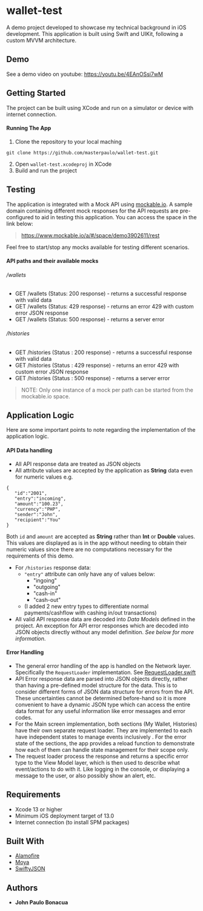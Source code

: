 # wallet-test

A demo project developed to showcase my technical background in iOS development. This application is built using Swift and UIKit, following a custom MVVM architecture.


## Demo
See a demo video on youtube: https://youtu.be/4EAnOSsi7wM



## Getting Started

The project can be built using XCode and run on a simulator or device with internet connection.

#### Running The App
1. Clone the repository to your local maching
```
git clone https://github.com/masterpaulo/wallet-test.git
```
2. Open `wallet-test.xcodeproj` in XCode
3. Build and run the project


## Testing
The application is integrated with a Mock API using [mockable.io](https://www.mockable.io/a/#/space/demo3902611/rest). A sample domain containing different mock responses for the API requests are pre-configured to aid in testing this application. You can access the space in the link below:
>https://www.mockable.io/a/#/space/demo3902611/rest

Feel free to start/stop any mocks available for testing different scenarios.

#### API paths and their available mocks
###### /wallets

- GET /wallets (Status: 200 response) - returns a successful response with valid data
- GET /wallets (Status: 429 response) - returns an error 429 with custom error JSON response
- GET /wallets (Status: 500 response) - returns a server error

###### /histories
- GET /histories (Status : 200 response) - returns a successful response with valid data
- GET /histories (Status : 429 response) - returns an error 429 with custom error JSON response
- GET /histories (Status : 500 response) - returns a server error

> NOTE: Only one instance of a mock per path can be started from the mockable.io space.

## Application Logic
Here are some important points to note regarding the implementation of the application logic.
#### API Data handling
- All API response data are treated as JSON objects
- All attribute values are accepted by the application as **String** data even for numeric values
e.g.
```
{
   "id":"2001",
   "entry":"incoming",
   "amount":"100.23",
   "currency":"PHP",
   "sender":"John",
   "recipient":"You"
}
```
Both `id` and `amount` are accepted as **String** rather than **Int** or **Double** values. This values are displayed as is in the app without needing to obtain their numeric values since there are no computations necessary for the requirements of this demo.
- For `/histories` response data:
  - `"entry"` attribute can only have any of values below:
    - "ingoing"
    - "outgoing"
    - "cash-in"
    - "cash-out"
  - (I added 2 new entry types to differentiate normal payments/cashflow with cashing in/out transactions)
- All valid API response data are decoded into *Data Models* defined in the project. An exception for API error responses which are decoded into JSON objects directly without any model definition. *See below for more information*.

#### Error Handling
- The general error handling of the app is handled on the Network layer. Specifically the `RequestLoader` implementation. See [RequestLoader.swift](/wallet-test/Services/RequestLoader.swift)
- API Error response data are parsed into JSON objects directly, rather than having a pre-defined model structure for the data. This is to consider different forms of JSON data structure for errors from the API. These uncertainties cannot be determined before-hand so it is more convenient to have a dynamic JSON type which can access the entire data format for any useful information like error messages and error codes.
- For the Main screen implementation, both sections (My Wallet, Histories) have their own separate request loader. They are implemented to each have independent states to manage events inclusively . For the error state of the sections, the app provides a reload function to demonstrate how each of them can handle state management for their scope only.
- The request loader process the response and returns a specific error type to the View Model layer, which is then used to describe what event/actions to do with it. Like logging in the console, or displaying a message to the user, or also possibly show an alert, etc.

## Requirements

- Xcode 13 or higher
- Minimum iOS deployment target of 13.0
- Internet connection (to install SPM packages)

## Built With

- [Alamofire](https://github.com/Alamofire/Alamofire)
- [Moya](https://github.com/Moya/Moya)
- [SwiftyJSON](https://github.com/SwiftyJSON/SwiftyJSON)


## Authors

- **John Paulo Bonacua**
